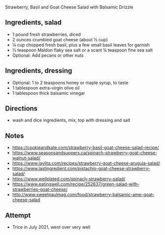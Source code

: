 Strawberry, Basil and Goat Cheese Salad with Balsamic Drizzle

## Ingredients, salad
* 1 pound fresh strawberries, diced
* 2 ounces crumbled goat cheese (about ½ cup)
* ¼ cup chopped fresh basil, plus a few small basil leaves for garnish
* ½ teaspoon Maldon flaky sea salt or a scant ¼ teaspoon fine sea salt
* Optional: Add pecans or other nuts

## Ingredients, dressing
* Optional: 1 to 2 teaspoons honey or maple syrup, to taste
* 1 tablespoon extra-virgin olive oil
* 1 tablespoon thick balsamic vinegar

## Directions
* wash and dice ingredients, mix, top with dressing and salt

## Notes
* https://cookieandkate.com/strawberry-basil-goat-cheese-salad-recipe/
* https://www.seasonsandsuppers.ca/spinach-strawberry-goat-cheese-walnut-salad/
* https://www.laylita.com/recipes/strawberry-goat-cheese-arugula-salad/
* https://www.lastingredient.com/pistachio-goat-cheese-strawberry-salad/
* https://www.wellplated.com/spinach-strawberry-salad/
* https://www.eatingwell.com/recipe/252637/green-salad-with-strawberries-goat-cheese/
* http://www.sweetpaulmag.com/food/strawberry-balsamic-amp-goat-cheese-salad

## Attempt
* Trice in July 2021, went over very well
